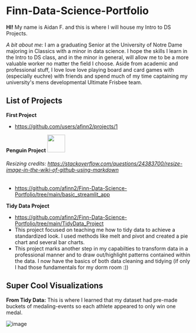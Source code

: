 # Finn-Data-Science-Portfolio
**HI!** My name is Aidan F. and this is where I will house my Intro to DS Projects.

*A bit about me:* I am a graduating Senior at the University of Notre Dame majoring in Classics with a minor in data science. I hope the skills I learn in the Intro to DS class, and in the minor in general, will allow me to be a more valuable worker no matter the field I choose. Aside from academic and professional stuff, I love love love playing board and card games with (especially euchre) with friends and spend much of my time captaining my university's mens developmental Ultimate Frisbee team.



## List of Projects 
**First Project**
- https://github.com/users/afinn2/projects/1

**Penguin Project** <img src="https://github.com/user-attachments/assets/f02e819a-7211-4f84-8109-438336627350" width="48">

###### Resizing credits: https://stackoverflow.com/questions/24383700/resize-image-in-the-wiki-of-github-using-markdown

- https://github.com/afinn2/Finn-Data-Science-Portfolio/tree/main/basic_streamlit_app

**Tidy Data Project**
- https://github.com/afinn2/Finn-Data-Science-Portfolio/tree/main/TidyData_Project
- This project focused on teaching me how to tidy data to achieve a standardized look. I used methods like melt and pivot and created a pie chart and several bar charts.
- This project marks another step in my capabilties to transform data in a professional manner and to draw out/highlight patterns contained within the data. I now have the basics of both data cleaning and tidying (if only I had those fundamentals for my dorm room :))

## Super Cool Visualizations
**From Tidy Data:** This is where I learned that my dataset had pre-made buckets of medaling-events so each athlete appeared to only win one medal.

![image](https://github.com/user-attachments/assets/acb3dbb1-0215-4be5-8932-0e11863a9ad6)
